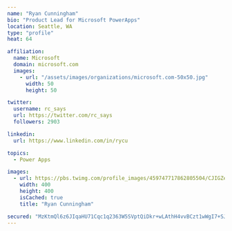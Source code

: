 ```yaml
---
name: "Ryan Cunningham"
bio: "Product Lead for Microsoft PowerApps"
location: Seattle, WA
type: "profile"
heat: 64

affiliation:
  name: Microsoft
  domain: microsoft.com
  images:
    - url: "/assets/images/organizations/microsoft.com-50x50.jpg"
      width: 50
      height: 50

twitter:
  username: rc_says
  url: https://twitter.com/rc_says
  followers: 2903

linkedin:
  url: https://www.linkedin.com/in/rycu

topics:
  - Power Apps

images:
  - url: https://pbs.twimg.com/profile_images/459747717862805504/CJIGZejd_400x400.png
    width: 400
    height: 400
    isCached: true
    title: "Ryan Cunningham"

secured: "MzKtmQl6z6JIqaHU71Cqc1q2363W5SVptQiDkr+wLAthH4vvBCzt1wWgI7+SJ87oEbFPLktvteMY6JBd3tzwtuAufCNdjTBM5vgB33b/rAbOCwFbnx7e1oTK8ceV/0ynsXdU6UNtaJG5eL7C6BDAHWmLF9oAivFhNXbZ/Ba5NWGpW/PBirwCg/t3RRRbC2md3lktmyD3wKucAh11tNTQwwItbKaaYZ+XRpQayQWq4iBHnxsfrxoKGKgGQu1Nb4pKeiqi43RIoRe05o7OYaWRhz88mD0kfkf2HOLNMeld8RtFNXmF5X2p1oGGYQWE53LRHmy87x4SzBXRnU1Sr/QJ783wc6gmOovU0dHsRrfTa3cDD8qxXavPSYVIoA0XrpX+KL+biXUuFEScGIAGfCEYL2nCPAZU4D9jddOQgk3o36I=;1HwrKCtnMGESENQp3o7QkA=="
---
```


